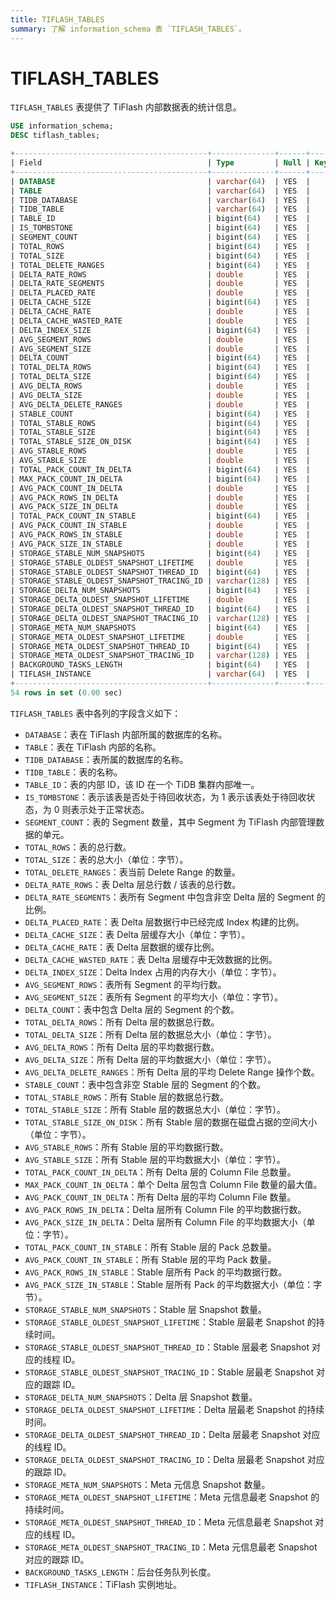 ```yaml
---
title: TIFLASH_TABLES
summary: 了解 information_schema 表 `TIFLASH_TABLES`。
---
```


# TIFLASH_TABLES

`TIFLASH_TABLES` 表提供了 TiFlash 内部数据表的统计信息。

```sql
USE information_schema;
DESC tiflash_tables;
```

```sql
+-------------------------------------------+--------------+------+------+---------+-------+
| Field                                     | Type         | Null | Key  | Default | Extra |
+-------------------------------------------+--------------+------+------+---------+-------+
| DATABASE                                  | varchar(64)  | YES  |      | NULL    |       |
| TABLE                                     | varchar(64)  | YES  |      | NULL    |       |
| TIDB_DATABASE                             | varchar(64)  | YES  |      | NULL    |       |
| TIDB_TABLE                                | varchar(64)  | YES  |      | NULL    |       |
| TABLE_ID                                  | bigint(64)   | YES  |      | NULL    |       |
| IS_TOMBSTONE                              | bigint(64)   | YES  |      | NULL    |       |
| SEGMENT_COUNT                             | bigint(64)   | YES  |      | NULL    |       |
| TOTAL_ROWS                                | bigint(64)   | YES  |      | NULL    |       |
| TOTAL_SIZE                                | bigint(64)   | YES  |      | NULL    |       |
| TOTAL_DELETE_RANGES                       | bigint(64)   | YES  |      | NULL    |       |
| DELTA_RATE_ROWS                           | double       | YES  |      | NULL    |       |
| DELTA_RATE_SEGMENTS                       | double       | YES  |      | NULL    |       |
| DELTA_PLACED_RATE                         | double       | YES  |      | NULL    |       |
| DELTA_CACHE_SIZE                          | bigint(64)   | YES  |      | NULL    |       |
| DELTA_CACHE_RATE                          | double       | YES  |      | NULL    |       |
| DELTA_CACHE_WASTED_RATE                   | double       | YES  |      | NULL    |       |
| DELTA_INDEX_SIZE                          | bigint(64)   | YES  |      | NULL    |       |
| AVG_SEGMENT_ROWS                          | double       | YES  |      | NULL    |       |
| AVG_SEGMENT_SIZE                          | double       | YES  |      | NULL    |       |
| DELTA_COUNT                               | bigint(64)   | YES  |      | NULL    |       |
| TOTAL_DELTA_ROWS                          | bigint(64)   | YES  |      | NULL    |       |
| TOTAL_DELTA_SIZE                          | bigint(64)   | YES  |      | NULL    |       |
| AVG_DELTA_ROWS                            | double       | YES  |      | NULL    |       |
| AVG_DELTA_SIZE                            | double       | YES  |      | NULL    |       |
| AVG_DELTA_DELETE_RANGES                   | double       | YES  |      | NULL    |       |
| STABLE_COUNT                              | bigint(64)   | YES  |      | NULL    |       |
| TOTAL_STABLE_ROWS                         | bigint(64)   | YES  |      | NULL    |       |
| TOTAL_STABLE_SIZE                         | bigint(64)   | YES  |      | NULL    |       |
| TOTAL_STABLE_SIZE_ON_DISK                 | bigint(64)   | YES  |      | NULL    |       |
| AVG_STABLE_ROWS                           | double       | YES  |      | NULL    |       |
| AVG_STABLE_SIZE                           | double       | YES  |      | NULL    |       |
| TOTAL_PACK_COUNT_IN_DELTA                 | bigint(64)   | YES  |      | NULL    |       |
| MAX_PACK_COUNT_IN_DELTA                   | bigint(64)   | YES  |      | NULL    |       |
| AVG_PACK_COUNT_IN_DELTA                   | double       | YES  |      | NULL    |       |
| AVG_PACK_ROWS_IN_DELTA                    | double       | YES  |      | NULL    |       |
| AVG_PACK_SIZE_IN_DELTA                    | double       | YES  |      | NULL    |       |
| TOTAL_PACK_COUNT_IN_STABLE                | bigint(64)   | YES  |      | NULL    |       |
| AVG_PACK_COUNT_IN_STABLE                  | double       | YES  |      | NULL    |       |
| AVG_PACK_ROWS_IN_STABLE                   | double       | YES  |      | NULL    |       |
| AVG_PACK_SIZE_IN_STABLE                   | double       | YES  |      | NULL    |       |
| STORAGE_STABLE_NUM_SNAPSHOTS              | bigint(64)   | YES  |      | NULL    |       |
| STORAGE_STABLE_OLDEST_SNAPSHOT_LIFETIME   | double       | YES  |      | NULL    |       |
| STORAGE_STABLE_OLDEST_SNAPSHOT_THREAD_ID  | bigint(64)   | YES  |      | NULL    |       |
| STORAGE_STABLE_OLDEST_SNAPSHOT_TRACING_ID | varchar(128) | YES  |      | NULL    |       |
| STORAGE_DELTA_NUM_SNAPSHOTS               | bigint(64)   | YES  |      | NULL    |       |
| STORAGE_DELTA_OLDEST_SNAPSHOT_LIFETIME    | double       | YES  |      | NULL    |       |
| STORAGE_DELTA_OLDEST_SNAPSHOT_THREAD_ID   | bigint(64)   | YES  |      | NULL    |       |
| STORAGE_DELTA_OLDEST_SNAPSHOT_TRACING_ID  | varchar(128) | YES  |      | NULL    |       |
| STORAGE_META_NUM_SNAPSHOTS                | bigint(64)   | YES  |      | NULL    |       |
| STORAGE_META_OLDEST_SNAPSHOT_LIFETIME     | double       | YES  |      | NULL    |       |
| STORAGE_META_OLDEST_SNAPSHOT_THREAD_ID    | bigint(64)   | YES  |      | NULL    |       |
| STORAGE_META_OLDEST_SNAPSHOT_TRACING_ID   | varchar(128) | YES  |      | NULL    |       |
| BACKGROUND_TASKS_LENGTH                   | bigint(64)   | YES  |      | NULL    |       |
| TIFLASH_INSTANCE                          | varchar(64)  | YES  |      | NULL    |       |
+-------------------------------------------+--------------+------+------+---------+-------+
54 rows in set (0.00 sec)
```

`TIFLASH_TABLES` 表中各列的字段含义如下：

- `DATABASE`：表在 TiFlash 内部所属的数据库的名称。
- `TABLE`：表在 TiFlash 内部的名称。
- `TIDB_DATABASE`：表所属的数据库的名称。
- `TIDB_TABLE`：表的名称。
- `TABLE_ID`：表的内部 ID，该 ID 在一个 TiDB 集群内部唯一。
- `IS_TOMBSTONE`：表示该表是否处于待回收状态，为 1 表示该表处于待回收状态，为 0 则表示处于正常状态。
- `SEGMENT_COUNT`：表的 Segment 数量，其中 Segment 为 TiFlash 内部管理数据的单元。
- `TOTAL_ROWS`：表的总行数。
- `TOTAL_SIZE`：表的总大小（单位：字节）。
- `TOTAL_DELETE_RANGES`：表当前 Delete Range 的数量。
- `DELTA_RATE_ROWS`：表 Delta 层总行数 / 该表的总行数。
- `DELTA_RATE_SEGMENTS`：表所有 Segment 中包含非空 Delta 层的 Segment 的比例。
- `DELTA_PLACED_RATE`：表 Delta 层数据行中已经完成 Index 构建的比例。
- `DELTA_CACHE_SIZE`：表 Delta 层缓存大小（单位：字节）。
- `DELTA_CACHE_RATE`：表 Delta 层数据的缓存比例。
- `DELTA_CACHE_WASTED_RATE`：表 Delta 层缓存中无效数据的比例。
- `DELTA_INDEX_SIZE`：Delta Index 占用的内存大小（单位：字节）。
- `AVG_SEGMENT_ROWS`：表所有 Segment 的平均行数。
- `AVG_SEGMENT_SIZE`：表所有 Segment 的平均大小（单位：字节）。
- `DELTA_COUNT`：表中包含 Delta 层的 Segment 的个数。
- `TOTAL_DELTA_ROWS`：所有 Delta 层的数据总行数。
- `TOTAL_DELTA_SIZE`：所有 Delta 层的数据总大小（单位：字节）。
- `AVG_DELTA_ROWS`：所有 Delta 层的平均数据行数。
- `AVG_DELTA_SIZE`：所有 Delta 层的平均数据大小（单位：字节）。
- `AVG_DELTA_DELETE_RANGES`：所有 Delta 层的平均 Delete Range 操作个数。
- `STABLE_COUNT`：表中包含非空 Stable 层的 Segment 的个数。
- `TOTAL_STABLE_ROWS`：所有 Stable 层的数据总行数。
- `TOTAL_STABLE_SIZE`：所有 Stable 层的数据总大小（单位：字节）。
- `TOTAL_STABLE_SIZE_ON_DISK`：所有 Stable 层的数据在磁盘占据的空间大小（单位：字节）。
- `AVG_STABLE_ROWS`：所有 Stable 层的平均数据行数。
- `AVG_STABLE_SIZE`：所有 Stable 层的平均数据大小（单位：字节）。
- `TOTAL_PACK_COUNT_IN_DELTA`：所有 Delta 层的 Column File 总数量。
- `MAX_PACK_COUNT_IN_DELTA`：单个 Delta 层包含 Column File 数量的最大值。
- `AVG_PACK_COUNT_IN_DELTA`：所有 Delta 层的平均 Column File 数量。
- `AVG_PACK_ROWS_IN_DELTA`：Delta 层所有 Column File 的平均数据行数。
- `AVG_PACK_SIZE_IN_DELTA`：Delta 层所有 Column File 的平均数据大小（单位：字节）。
- `TOTAL_PACK_COUNT_IN_STABLE`：所有 Stable 层的 Pack 总数量。
- `AVG_PACK_COUNT_IN_STABLE`：所有 Stable 层的平均 Pack 数量。
- `AVG_PACK_ROWS_IN_STABLE`：Stable 层所有 Pack 的平均数据行数。
- `AVG_PACK_SIZE_IN_STABLE`：Stable 层所有 Pack 的平均数据大小（单位：字节）。
- `STORAGE_STABLE_NUM_SNAPSHOTS`：Stable 层 Snapshot 数量。
- `STORAGE_STABLE_OLDEST_SNAPSHOT_LIFETIME`：Stable 层最老 Snapshot 的持续时间。
- `STORAGE_STABLE_OLDEST_SNAPSHOT_THREAD_ID`：Stable 层最老 Snapshot 对应的线程 ID。
- `STORAGE_STABLE_OLDEST_SNAPSHOT_TRACING_ID`：Stable 层最老 Snapshot 对应的跟踪 ID。
- `STORAGE_DELTA_NUM_SNAPSHOTS`：Delta 层 Snapshot 数量。
- `STORAGE_DELTA_OLDEST_SNAPSHOT_LIFETIME`：Delta 层最老 Snapshot 的持续时间。
- `STORAGE_DELTA_OLDEST_SNAPSHOT_THREAD_ID`：Delta 层最老 Snapshot 对应的线程 ID。
- `STORAGE_DELTA_OLDEST_SNAPSHOT_TRACING_ID`：Delta 层最老 Snapshot 对应的跟踪 ID。
- `STORAGE_META_NUM_SNAPSHOTS`：Meta 元信息 Snapshot 数量。
- `STORAGE_META_OLDEST_SNAPSHOT_LIFETIME`：Meta 元信息最老 Snapshot 的持续时间。
- `STORAGE_META_OLDEST_SNAPSHOT_THREAD_ID`：Meta 元信息最老 Snapshot 对应的线程 ID。
- `STORAGE_META_OLDEST_SNAPSHOT_TRACING_ID`：Meta 元信息最老 Snapshot 对应的跟踪 ID。
- `BACKGROUND_TASKS_LENGTH`：后台任务队列长度。
- `TIFLASH_INSTANCE`：TiFlash 实例地址。
